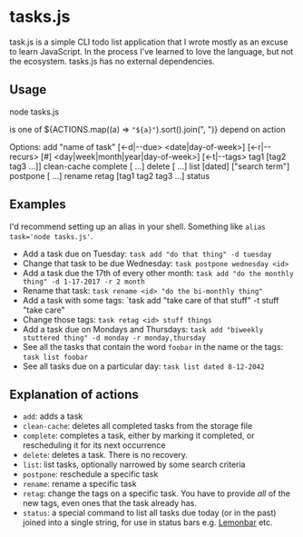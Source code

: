 # tasks.js

task.js is a simple CLI todo list application that I wrote mostly as an excuse to learn JavaScript. In the process I've
learned to love the language, but not the ecosystem. tasks.js has no external dependencies.

## Usage

   node tasks.js <action> <options>

   <action> is one of ${ACTIONS.map((a) => `"${a}"`).sort().join(", ")}
   <options> depend on action

   Options:
   add "name of task" [<-d|--due> <date|day-of-week>]
                   [<-r|--recurs> [#] <day|week|month|year|day-of-week>]
                   [<-t|--tags> tag1 [tag2 tag3 ...]]
   clean-cache
   complete <id> [<id> <id> ...]
   delete <id> [<id> <id> ...]
   list [dated] ["search term"]
   postpone <date> <id> [<id> <id> ...]
   rename <id> <name>
   retag <id> [tag1 tag2 tag3 ...]
   status

## Examples

I'd recommend setting up an alias in your shell. Something like `alias task='node tasks.js'`.

- Add a task due on Tuesday: `task add "do that thing" -d tuesday`
- Change that task to be due Wednesday: `task postpone wednesday <id>`
- Add a task due the 17th of every other month: `task add "do the monthly thing" -d 1-17-2017 -r 2 month`
- Rename that task: `task rename <id> "do the bi-monthly thing"`
- Add a task with some tags: `task add "take care of that stuff" -t stuff "take care"
- Change those tags: `task retag <id> stuff things`
- Add a task due on Mondays and Thursdays: `task add "biweekly stuttered thing" -d monday -r monday,thursday`
- See all the tasks that contain the word `foobar` in the name or the tags: `task list foobar`
- See all tasks due on a particular day: `task list dated 8-12-2042`

## Explanation of actions

- `add`: adds a task
- `clean-cache`: deletes all completed tasks from the storage file
- `complete`: completes a task, either by marking it completed, or rescheduling it for its next occurrence
- `delete`: deletes a task. There is no recovery.
- `list`: list tasks, optionally narrowed by some search criteria
- `postpone`: reschedule a specific task
- `rename`: rename a specific task
- `retag`: change the tags on a specific task. You have to provide _all_ of the new tags, even ones that the task
  already has.
- `status`: a special command to list all tasks due today (or in the past) joined into a single string, for use in
  status bars e.g. [Lemonbar](https://github.com/LemonBoy/bar) etc.
